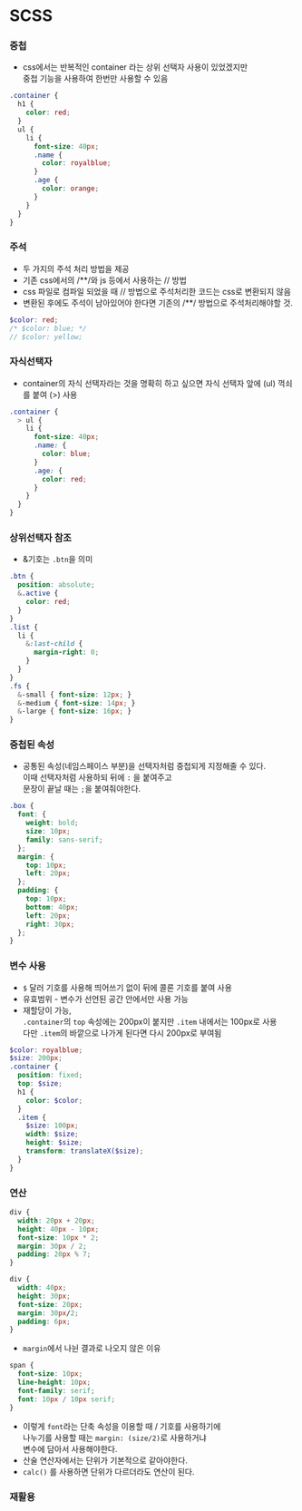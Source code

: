 # SCSS
### 중첩
- css에서는 반복적인 container 라는 상위 선택자 사용이 있었겠지만  
중첩 기능을 사용하여 한번만 사용할 수 있음
```scss
.container {
  h1 {
    color: red;
  }
  ul {
    li {
      font-size: 40px;
      .name {
        color: royalblue;
      }
      .age {
        color: orange;
      }
    }
  }
}
```
### 주석
- 두 가지의 주석 처리 방법을 제공
- 기존 css에서의 /**/와 js 등에서 사용하는 // 방법
- css 파일로 컴파일 되었을 때 // 방법으로 주석처리한 코드는 css로 변환되지 않음
- 변환된 후에도 주석이 남아있어야 한다면 기존의 /**/ 방법으로 주석처리해야할 것.
```scss
$color: red;
/* $color: blue; */
// $color: yellow;
```
### 자식선택자
- container의 자식 선택자라는 것을 명확히 하고 싶으면 자식 선택자 앞에 (ul) 꺽쇠를 붙여 (>) 사용
```scss
.container {
  > ul {
    li {
      font-size: 40px;
      .name: {
        color: blue;
      }
      .age: {
        color: red;
      }
    }
  }
}
```
### 상위선택자 참조
- &기호는 `.btn`을 의미
```scss
.btn {
  position: absolute;
  &.active {
    color: red;
  }
}
.list {
  li {
    &:last-child {
      margin-right: 0;
    }
  }
}
.fs {
  &-small { font-size: 12px; }
  &-medium { font-size: 14px; }
  &-large { font-size: 16px; }
}
```
### 중첩된 속성
- 공통된 속성(네임스페이스 부분)을 선택자처럼 중첩되게 지정해줄 수 있다.  
이때 선택자처럼 사용하되 뒤에 `:` 을 붙여주고  
문장이 끝날 때는 `;`을 붙여줘야한다.
```scss
.box {
  font: {
    weight: bold;
    size: 10px;
    family: sans-serif;
  };
  margin: {
    top: 10px;
    left: 20px;
  };
  padding: {
    top: 10px;
    bottom: 40px;
    left: 20px;
    right: 30px;
  };
}
```
### 변수 사용
- `$` 달러 기호를 사용해 띄어쓰기 없이 뒤에 콜론 기호를 붙여 사용
- 유효범위 - 변수가 선언된 공간 안에서만 사용 가능
- 재할당이 가능,  
`.container`의 `top` 속성에는 200px이 붙지만 `.item` 내에서는 100px로 사용  
다만 `.item`의 바깥으로 나가게 된다면 다시 200px로 부여됨
```scss
$color: royalblue;
$size: 200px;
.container {
  position: fixed;
  top: $size;
  h1 {
    color: $color;
  }
  .item {
    $size: 100px;
    width: $size;
    height: $size;
    transform: translateX($size);
  }
}
```
### 연산
```scss
div {
  width: 20px + 20px;
  height: 40px - 10px;
  font-size: 10px * 2;
  margin: 30px / 2;
  padding: 20px % 7;
}
```
```css
div {
  width: 40px;
  height: 30px;
  font-size: 20px;
  margin: 30px/2;
  padding: 6px;
}
```
- `margin`에서 나뉜 결과로 나오지 않은 이유
```scss
span {
  font-size: 10px;
  line-height: 10px;
  font-family: serif;
  font: 10px / 10px serif;
}
```
- 이렇게 `font`라는 단축 속성을 이용할 때 / 기호를 사용하기에  
나누기를 사용할 때는 `margin: (size/2)`로 사용하거냐  
변수에 담아서 사용해야한다.
- 산술 연산자에서는 단위가 기본적으로 같아야한다.
- `calc()` 를 사용하면 단위가 다르더라도 연산이 된다.
### 재활용
